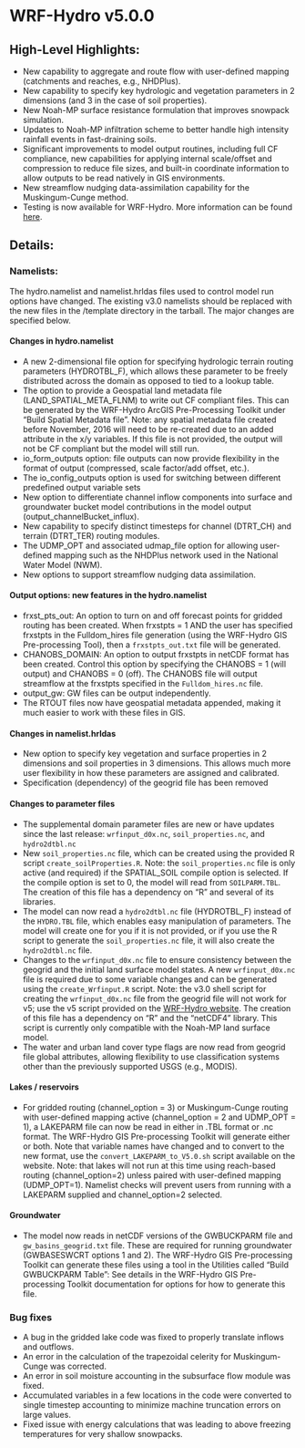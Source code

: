 # WRF-Hydro v5.0.0

## High-Level Highlights:
- New capability to aggregate and route flow with user-defined mapping (catchments and reaches, e.g., NHDPlus).
- New capability to specify key hydrologic and vegetation parameters in 2 dimensions (and 3 in the case of soil properties).
- New Noah-MP surface resistance formulation that improves snowpack simulation.
- Updates to Noah-MP infiltration scheme to better handle high intensity rainfall events in fast-draining soils.
- Significant improvements to model output routines, including full CF compliance, new capabilities for applying internal scale/offset and compression to reduce file sizes, and built-in coordinate information to allow outputs to be read natively in GIS environments.
- New streamflow nudging data-assimilation capability for the Muskingum-Cunge method.
- Testing is now available for WRF-Hydro.  More information can be found [here](tests/README.md).

## Details:
### Namelists:
The hydro.namelist and namelist.hrldas files used to control model run options have changed.  The existing v3.0 namelists should be replaced with the new files in the /template directory in the tarball.  The major changes are specified below.

#### Changes in hydro.namelist
- A new 2-dimensional file option for specifying hydrologic terrain routing parameters (HYDROTBL_F), which allows these parameter to be freely distributed across the domain as opposed to tied to a lookup table.
- The option to provide a Geospatial land metadata file (LAND_SPATIAL_META_FLNM) to write out CF compliant files.  This can be generated by the WRF-Hydro ArcGIS Pre-Processing Toolkit under “Build Spatial Metadata file”. Note: any spatial metadata file created before November, 2016 will need to be re-created due to an added attribute in the x/y variables.  If this file is not provided, the output will not be CF compliant but the model will still run.
- io_form_outputs option: file outputs can now provide flexibility in the format of output (compressed, scale factor/add offset, etc.). 
- The io_config_outputs option is used for switching between different predefined output variable sets
- New option to differentiate channel inflow components into surface and groundwater bucket model contributions in the model output (output_channelBucket_influx).
- New capability to specify distinct timesteps for channel (DTRT_CH) and terrain (DTRT_TER) routing modules.
- The UDMP_OPT and associated udmap_file option for allowing user-defined mapping such as the NHDPlus network used in the National Water Model (NWM).
- New options to support streamflow nudging data assimilation.

#### Output options: new features in the hydro.namelist
- frxst_pts_out: An option to turn on and off forecast points for gridded routing has been created.  When frxstpts = 1 AND the user has specified frxstpts in the Fulldom_hires file generation (using the WRF-Hydro GIS Pre-processing Tool), then a `frxstpts_out.txt` file will be generated.  
- CHANOBS_DOMAIN: An option to output frxstpts in netCDF format has been created.  Control this option by specifying the CHANOBS = 1 (will output) and CHANOBS = 0 (off).  The CHANOBS file will output streamflow at the frxstpts specified in the `Fulldom_hires.nc` file.
- output_gw: GW files can be output independently. 
- The RTOUT files now have geospatial metadata appended, making it much easier to work with these files in GIS.  

#### Changes in namelist.hrldas
- New option to specify key vegetation and surface properties in 2 dimensions and soil properties in 3 dimensions. This allows much more user flexibility in how these parameters are assigned and calibrated.
- Specification (dependency) of the geogrid file has been removed

#### Changes to parameter files
- The supplemental domain parameter files are new or have updates since the last release: `wrfinput_d0x.nc`, `soil_properties.nc`, and `hydro2dtbl.nc` 
- New `soil_properties.nc` file, which can be created using the provided R script `create_soilProperties.R`.  Note: the `soil_properties.nc` file is only active (and required) if the SPATIAL_SOIL compile option is selected.  If the compile option is set to 0, the model will read from `SOILPARM.TBL`. The creation of this file has a dependency on “R” and several of its libraries. 
- The model can now read a `hydro2dtbl.nc` file (HYDROTBL_F) instead of the `HYDRO.TBL` file, which enables easy manipulation of parameters.  The model will create one for you if it is not provided, or if you use the R script to generate the `soil_properties.nc` file, it will also create the `hydro2dtbl.nc` file. 
- Changes to the `wrfinput_d0x.nc` file to ensure consistency between the geogrid and the initial land surface model states. A new `wrfinput_d0x.nc` file is required due to some variable changes and can be generated using the `create_Wrfinput.R` script. Note: the v3.0 shell script for creating the `wrfinput_d0x.nc` file from the geogrid file will not work for v5; use the v5 script provided on the [WRF-Hydro website](https://ral.ucar.edu/projects/wrf_hydro/pre-processing-tools).  The creation of this file has a dependency on “R” and the “netCDF4” library. This script is currently only compatible with the Noah-MP land surface model.
- The water and urban land cover type flags are now read from geogrid file global attributes, allowing flexibility to use classification systems other than the previously supported USGS (e.g., MODIS).

#### Lakes / reservoirs
- For gridded routing (channel_option = 3) or Muskingum-Cunge routing with user-defined mapping active (channel_option = 2 and UDMP_OPT = 1), a LAKEPARM file can now be read in either in .TBL format or .nc format.  The WRF-Hydro GIS Pre-processing Toolkit will generate either or both. Note that variable names have changed and to convert to the new format, use the `convert_LAKEPARM_to_V5.0.sh` script available on the website.  Note: that lakes will not run at this time using reach-based routing (channel_option=2) unless paired with user-defined mapping (UDMP_OPT=1).  Namelist checks will prevent users from running with a LAKEPARM supplied and channel_option=2 selected.

#### Groundwater
- The model now reads in netCDF versions of the GWBUCKPARM file and `gw_basins_geogrid.txt` file. These are required for running groundwater (GWBASESWCRT options 1 and 2). The WRF-Hydro GIS Pre-processing Toolkit can generate these files using a tool in the Utilities called “Build GWBUCKPARM Table”: See details in the WRF-Hydro GIS Pre-processing Toolkit documentation for options for how to generate this file.  

### Bug fixes
- A bug in the gridded lake code was fixed to properly translate inflows and outflows.
- An error in the calculation of the trapezoidal celerity for Muskingum-Cunge was corrected.
- An error in soil moisture accounting in the subsurface flow module was fixed.
- Accumulated variables in a few locations in the code were converted to single timestep accounting to minimize machine truncation errors on large values.
- Fixed issue with energy calculations that was leading to above freezing temperatures for very shallow snowpacks.

